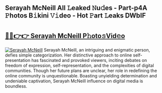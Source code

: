 ## Serayah McNeill All 𝙻eaked 𝙽u𝚍es - Part-p4A 𝙿hotos B𝚒kini 𝚅𝚒deo - Hot 𝙿art 𝙻eaks DWbIF

# <h2><a href="http://ld6qh03.urlbe.top/?page=Serayah+McNeill">🔗🔗👉👉 Serayah McNeill P𝚑oto𝚜Vid𝚎o</a></h2>

[![Serayah McNeill](https://i.imgur.com/eBuTRDB.gif)](http://ld6qh03.urlbe.top/?page=Serayah+McNeill)
Serayah McNeill, an intriguing and enigmatic person, defies simple categorization. Her distinctive approach to online self-presentation has fascinated and provoked viewers, inciting debates on freedom of expression, self-representation, and the complexities of digital communities. Though her future plans are unclear, her role in redefining the online community is unquestionable. Boasting unyielding determination and undeniable captivation, Serayah McNeill influence on digital media is boundless.
